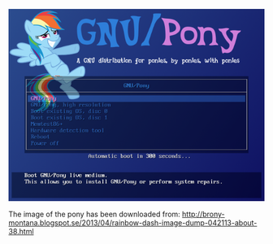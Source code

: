 ![Preview](./preview.png)

The image of the pony has been downloaded from:
    http://brony-montana.blogspot.se/2013/04/rainbow-dash-image-dump-042113-about-38.html
